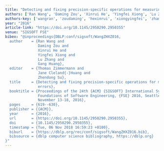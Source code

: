 ```yaml
---
title: "Detecting and fixing precision-specific operations for measuring floating-point errors"
authors: ['Ran Wang', 'Daming Zou', 'Xinrui He', 'Yingfei Xiong', 'Lu Zhang 0023', 'Gang Huang 0001']
authors-key: ['wangran', 'zoudaming', 'hexinrui', 'xiongyingfei', 'zhanglu', 'huanggang']
year: "2016"
article-link: "https://doi.org/10.1145/2950290.2950355"
venue: "SIGSOFT FSE"
bibex: "@inproceedings{DBLP:conf/sigsoft/WangZHXZ016,
  author    = {Ran Wang and
               Daming Zou and
               Xinrui He and
               Yingfei Xiong and
               Lu Zhang and
               Gang Huang},
  editor    = {Thomas Zimmermann and
               Jane Cleland{-}Huang and
               Zhendong Su},
  title     = {Detecting and fixing precision-specific operations for measuring floating-point
               errors},
  booktitle = {Proceedings of the 24th {ACM} {SIGSOFT} International Symposium on
               Foundations of Software Engineering, {FSE} 2016, Seattle, WA, USA,
               November 13-18, 2016},
  pages     = {619--630},
  publisher = {{ACM}},
  year      = {2016},
  url       = {https://doi.org/10.1145/2950290.2950355},
  doi       = {10.1145/2950290.2950355},
  timestamp = {Tue, 06 Nov 2018 16:59:23 +0100},
  biburl    = {https://dblp.org/rec/conf/sigsoft/WangZHXZ016.bib},
  bibsource = {dblp computer science bibliography, https://dblp.org}
}"
---
```

